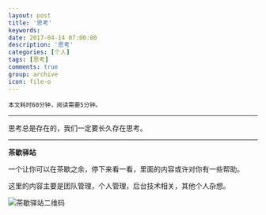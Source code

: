 ```yaml
---
layout: post
title: '思考'
keywords: 
date: 2017-04-14 07:00:00
description: '思考'
categories: [个人]
tags: [思考]
comments: true
group: archive
icon: file-o
---
```


	本文耗时60分钟，阅读需要5分钟。
- - - 

思考总是存在的，我们一定要长久存在思考。


----

**茶歇驿站**

一个让你可以在茶歇之余，停下来看一看，里面的内容或许对你有一些帮助。

这里的内容主要是团队管理，个人管理，后台技术相关，其他个人杂想。

![茶歇驿站二维码](http://ww4.sinaimg.cn/large/824dcde4gw1f358o5j022j20by0bywf8.jpg)
